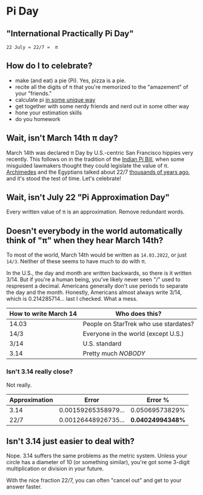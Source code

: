 # Pi Day 
## "International Practically Pi  Day"

```
22 July ≈ 22/7 ≈  π
```

## How do I to celebrate?
- make (and eat) a pie (Pi). Yes, pizza is a pie.
- recite all the digits of π that you're memorized to the "amazement" of your "friends."
- calculate pi [in some unique way](https://en.wikipedia.org/wiki/Buffon%27s_needle_problem#Estimating_%CF%80)
- get together with some nerdy friends and nerd out in some other way
- hone your estimation skills
- do you homework

## Wait, isn't March 14th π day?

March 14th was declared π Day by U.S.-centric San Francisco hippies very recently. This follows on
in the tradition of the [Indian Pi Bill](https://en.wikipedia.org/wiki/Indiana_Pi_Bill), when some misguided
lawmakers thought they could legislate the value of π. 
[Archimedes](https://en.wikipedia.org/wiki/Archimedes) and the Egyptians talked about 22/7 [thousands of years ago](https://en.wikipedia.org/wiki/Approximations_of_%CF%80), and it's stood the test of time. Let's celebrate!

## Wait, isn't July 22 "Pi Approximation Day"

Every written value of π is an approximation. Remove redundant words. 

## Doesn't everybody in the world automatically think of "π" when they hear March 14th? 

To most of the world, March 14th would be written as `14.03.2022`, or just `14/3`. Neither
of these seems to have much to do with π. 

In the U.S., the day and month are written backwards, so there is it written 3/14. But if you're a human being, you've likely never seen "/" used to respresent a decimal. Americans generally don't use periods to separate the day and the month.  Honestly, Americans almost always write 3/14, which is 0.214285714... last I checked. What a mess.

| How to write March 14  |  Who does this? |
|------------------------|---------------------------------|
| 14.03          |  People on StarTrek who use stardates?  |
| 14/3           |  Everyone in the world (except U.S.)    | 
| 3/14           |  U.S. standard                          | 
| 3.14           |  Pretty much *NOBODY*                     | 


### Isn't 3.14 really close?

Not really.

| Approximation  |  Error               | Error %        |
|----------------|----------------------|----------------|
| 3.14           |  0.00159265358979... | 0.05069573829% |
| 22/7           |  0.00126448926735... | **0.04024994348%** | 


## Isn't 3.14 just easier to deal with?

Nope. 3.14 suffers the same problems as the metric system. Unless your circle has a diameter of 10 (or something similar), you're got some 3-digit multiplication or division in your future. 

With the nice fraction 22/7, you can often "cancel out" and get to your answer faster. 
